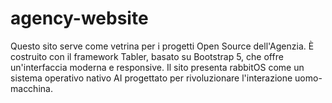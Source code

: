 # agency-website
Questo sito serve come vetrina per i progetti Open Source dell'Agenzia. È costruito con il framework Tabler, basato su Bootstrap 5, che offre un'interfaccia moderna e responsive. Il sito presenta rabbitOS come un sistema operativo nativo AI progettato per rivoluzionare l'interazione uomo-macchina.
